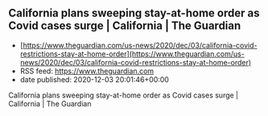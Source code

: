 ## California plans sweeping stay-at-home order as Covid cases surge | California | The Guardian
 - [https://www.theguardian.com/us-news/2020/dec/03/california-covid-restrictions-stay-at-home-order](https://www.theguardian.com/us-news/2020/dec/03/california-covid-restrictions-stay-at-home-order)
 - RSS feed: https://www.theguardian.com
 - date published: 2020-12-03 20:01:46+00:00

California plans sweeping stay-at-home order as Covid cases surge | California | The Guardian

